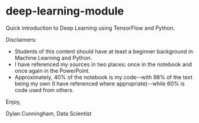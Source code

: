 # deep-learning-module
Quick introduction to Deep Learning using TensorFlow and Python.

Disclaimers:
- Students of this content should have at least a beginner background in Machine Learning and Python.
- I have referenced my sources in two places: once in the notebook and once again in the PowerPoint.
- Approximately, 40% of the notebook is my code--with 98% of the text being my own (I have referenced where appropriate)--while 60% is code used from others.

Enjoy,

Dylan Cunningham, Data Scientist

